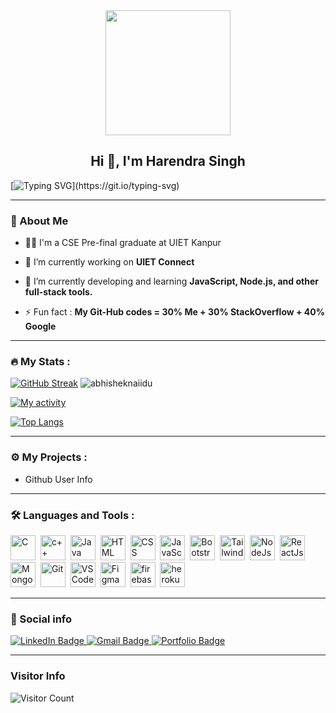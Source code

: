 <div id="header" align="center">
  <img src=https://media.giphy.com/media/du3J3cXyzhj75IOgvA/giphy.gif width="200"/>
</div>

<h2 align="center">Hi 👋, I'm Harendra Singh</h2>

[![Typing SVG](https://readme-typing-svg.herokuapp.com?duration=10000&center=true&vCenter=true&width=800&height=30&lines=Hello+this+is+Hasheditz%2C+Welcome+to+my+Github+page.)](https://git.io/typing-svg)

---
### 👦 About Me
- 👨‍💻 I'm a CSE Pre-final graduate at UIET Kanpur

- 🔭 I’m currently working on **UIET Connect**

- 🌱 I’m currently developing and learning **JavaScript, Node.js, and other full-stack tools.**

- ⚡ Fun fact : **My Git-Hub codes = 30% Me + 30% StackOverflow + 40% Google**

--- 

### :fire: My Stats :
[![GitHub Streak](http://github-readme-streak-stats.herokuapp.com?user=hasheditz&theme=highcontrast&background=000000)](https://git.io/streak-stats)
<img src="https://github-readme-stats.vercel.app/api?username=hasheditz&show_icons=true&theme=gotham" alt="abhisheknaiidu" />

[![My activity](https://activity-graph.herokuapp.com/graph?username=hasheditz&bg_color=0d0d0d&color=1ab749&line=4e73ca&point=bfbfbf&area=true&hide_border=true%22)](https://github.com/hasheditz)

[![Top Langs](https://github-readme-stats.vercel.app/api/top-langs/?username=hasheditz&layout=compact&theme=vision-friendly-dark)](https://github.com/anuraghazra/github-readme-stats)

--- 

### ⚙️ My Projects :
- Github User Info
---

### :hammer_and_wrench: Languages and Tools :

<div>
  <img src="https://cdn.jsdelivr.net/gh/devicons/devicon/icons/c/c-original.svg" alt="C" width="40" height="40"/>&nbsp;
  <img src="https://cdn.jsdelivr.net/gh/devicons/devicon/icons/cplusplus/cplusplus-original.svg" alt="c++" width="40" height="40"/>&nbsp;
  <img src="https://cdn.jsdelivr.net/gh/devicons/devicon/icons/java/java-original-wordmark.svg" alt="Java" width="40" height="40"/>&nbsp;
   <img src="https://cdn.jsdelivr.net/gh/devicons/devicon/icons/html5/html5-original.svg" alt="HTML" width="40" height="40"/>&nbsp;
  <img src="https://cdn.jsdelivr.net/gh/devicons/devicon/icons/css3/css3-original.svg" alt="CSS" width="40" height="40"/>&nbsp;
  <img src="https://cdn.jsdelivr.net/gh/devicons/devicon/icons/javascript/javascript-original.svg" alt="JavaScript" width="40" height="40"/>&nbsp;
  <img src="https://getbootstrap.com/docs/5.0/assets/brand/bootstrap-logo.svg" title="JavaScript" alt="Bootstrap" width="40" height="40"/>&nbsp;
  <img src="https://cdn.jsdelivr.net/gh/devicons/devicon/icons/tailwindcss/tailwindcss-plain.svg" alt="TailwindCSS" width="40" height="40"/>&nbsp;
  <img src="https://cdn.jsdelivr.net/gh/devicons/devicon/icons/nodejs/nodejs-plain-wordmark.svg" alt="NodeJs" width="40" height="40"/>&nbsp;
  <img src="https://cdn.jsdelivr.net/gh/devicons/devicon/icons/react/react-original.svg" alt="ReactJs" width="40" height="40"/>&nbsp;
  <img src="https://cdn.jsdelivr.net/gh/devicons/devicon/icons/mongodb/mongodb-plain-wordmark.svg" alt="MongoDB" width="40" height="40"/>&nbsp;
  <img src="https://cdn.jsdelivr.net/gh/devicons/devicon/icons/git/git-original.svg" alt="Git" width="40" height="40"/>&nbsp;
  <img src="https://cdn.jsdelivr.net/gh/devicons/devicon/icons/vscode/vscode-original.svg" alt="VS Code" width="40" height="40"/>&nbsp;
  <img src="https://cdn.jsdelivr.net/gh/devicons/devicon/icons/figma/figma-original.svg" alt="Figma" width="40" height="40"/>&nbsp;
  <img src="https://cdn.jsdelivr.net/gh/devicons/devicon/icons/firebase/firebase-plain.svg" alt="firebase" width="40" height="40"/>&nbsp;
<!--   <img src="https://cdn.jsdelivr.net/gh/devicons/devicon/icons/heroku/heroku-original.svg" alt="heroku" width="40" height="40"/>&nbsp; -->
  <img src="https://svgshare.com/i/5xY.svg" alt="heroku" width="40" height="40"/>&nbsp;
</div>

---

### 🔗 Social info
<div id="badges">
    <a href="https://www.linkedin.com/in/12-harendra-singh//">
    <img src="https://img.shields.io/badge/LinkedIn-blue?style=for-the-badge&logo=linkedin&logoColor=white" alt="LinkedIn Badge"/>
    </a>
    <a href="https://mail.google.com/mail/u/0/?fs=1&tf=cm&to=harendrasingh2406@gmail.com">
    <img src="https://img.shields.io/badge/Gmail-D14836?style=for-the-badge&logo=gmail&logoColor=white" alt="Gmail Badge"/>
    </a>
    <a href="http://harendrasingh.tech/">
    <img src="https://img.shields.io/badge/Portfolio-dda703?style=for-the-badge&logo=About.me&logoColor=white" alt="Portfolio Badge"/>
    </a>
</div>


---

### Visitor Info

<!-- ![visitors](https://visitor-badge.glitch.me/badge?page_id=hasheditz) -->
![Visitor Count](https://profile-counter.glitch.me/{hasheditz}/count.svg)

